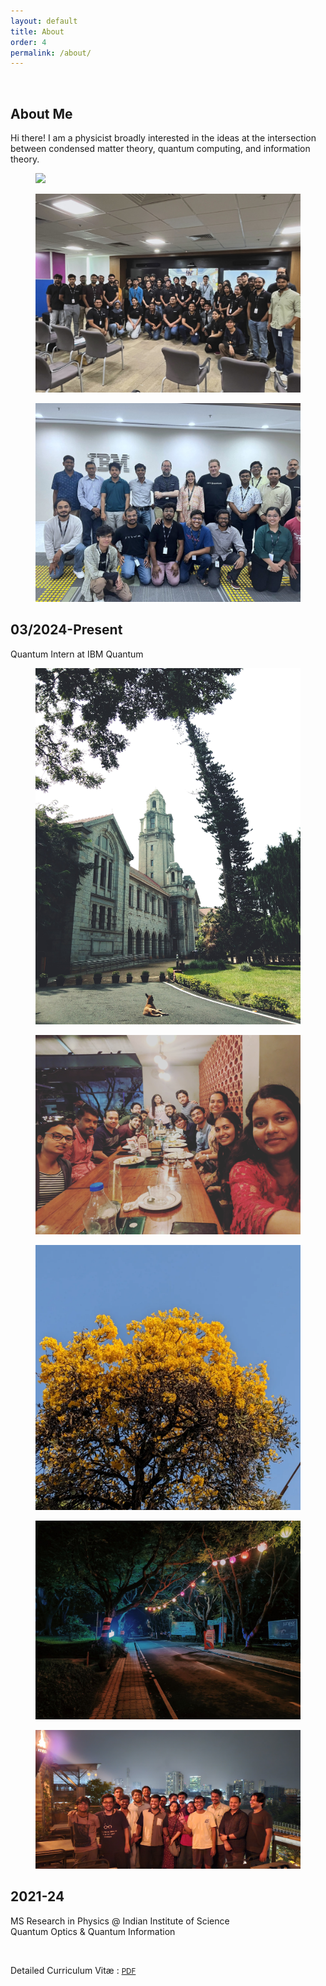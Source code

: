 ```yaml
---
layout: default
title: About
order: 4
permalink: /about/
---
```


&nbsp;

<!-- <div style="text-align: justify">

Hi there! I am an MS in Physical and Mathematical Science at Division of Physical and Math. Sciences, Indian Institute of Science. I am also part of Quantum Optics and Quantum Information Lab at the Department of Instrumental and Applied Physics, working under Prof. CM Chandrashekar. Additionally, I am a quantum intern at IBM Research Lab, Bangalore.
</div> <br>


&nbsp;

Detailed Curriculum Vit&aelig; : <a href="/CV/Curriculum Vitae.pdf" target="_blank" rel="noopener noreferrer">
<i class="ai ai-cv"></i> <small> PDF </small> </a> -->


<script>
    // use a script tag or an external JS file
    document.addEventListener("DOMContentLoaded", (event) => {
        gsap.registerPlugin(ScrollTrigger);

gsap.registerPlugin(ScrollToPlugin, ScrollTrigger);

let sections = document.querySelectorAll(".section");
let scrollContainer = document.querySelector(".scrollContainer");

//horizontal scroll
let scrollTween = gsap.to(scrollContainer, {
  x: () => -(scrollContainer.scrollWidth - window.innerWidth),
  ease: "none",
  scrollTrigger: {
    trigger: scrollContainer,
    invalidateOnRefresh: true,
    pin: true,
    scrub: 1,
    end: () => "+=" + scrollContainer.scrollWidth,
  },
});

gsap.utils.toArray(".parallax").forEach(text => {
  gsap.timeline({
    defaults: {ease: "none"},
    scrollTrigger: {
      containerAnimation: scrollTween,
      trigger: text,
      start: "left right",
      end: "left left",
      scrub: true
    }
  })
  .fromTo(text, {x: 250}, {x: -250}, 0)
  // .from(text.nextElementSibling, {scale: 0.8}, 0)
});

    });
   
 </script>



<body class="" id="top">
  <div class="history-wrapper-content">
      <section class='scrollContainer'>
          <section class="section start-content">
              <div class="item start-chapter">
                  <div class="caption">
                      <h2>
                          About Me
                      </h2>
                      <p>
                      Hi there! I am a physicist broadly interested in the ideas at the intersection between condensed matter theory, quantum computing, and information theory.
                      </p>
                  </div>
                  <figure class="start-image">
                      <img class="parallax"
                          src="/img/quantum_computer.jpg">
                  </figure>
              </div>
          </section>
          <section class='section'>
              <div class="chapters c01">
                  <div class="double-images type-01">
                      <figure>
                          <img
                              src="/img/ibm_research_intern_group.jpg">
                      </figure>
                      <figure class="parallax">
                          <img
                              src="/img/ibm_quantum_group.jpg">
                      </figure>
                  </div>
                  <div class="caption fadeUp">
                      <h2 class="slideText">
                          03/2024-Present
                      </h2>
                      <p>
                      Quantum Intern at IBM Quantum
                      </p>
                  </div>
              </div>
          </section>
          <section class='section'>
              <div class="chapters">
                  <div class="triple-images">
                      <figure>
                          <img
                              src="/img/iisc_01.JPG">
                      </figure>
                      <figure class="parallax">
                          <img
                              src="/img/qoqi_group_01.jpg">
                      </figure>
                      <figure class="parallax">
                          <img
                              src="/img/iisc_flower.jpg">
                      </figure>
                  </div>
              </div>
          </section>
          <section class='section'>
              <div class="chapters c02">
                  <div class="double-images type-02">
                      <figure>
                          <img class="inner-scale"
                              src="/img/Pravega.jpg">
                      </figure>
                      <figure class="parallax">
                          <img
                              src="/img/qoqi_group.jpg">
                      </figure>
                  </div>
                  <div class="caption fadeUp">
                      <h2 class="slideText">
                          2021-24
                      </h2>
                      <p>
                        MS Research in Physics @ Indian Institute of Science <br>
                        Quantum Optics & Quantum Information
                      </p>
                      <!-- <p> Quantum Optics & Quantum Information </p> -->
                  </div>
              </div>
          </section>
      </section>
  </div>
</body>


&nbsp;

Detailed Curriculum Vit&aelig; : <a href="/CV/Curriculum Vitae.pdf" target="_blank" rel="noopener noreferrer">
<i class="ai ai-cv"></i> <small> PDF </small> </a> 